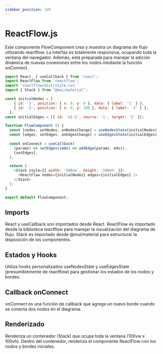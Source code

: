 ```yaml
---
sidebar_position: 120
---
```


# ReactFlow.js

Este componente FlowComponent crea y muestra un diagrama de flujo utilizando reactflow. La interfaz es totalmente responsiva, ocupando toda la ventana del navegador. Además, está preparada para manejar la adición dinámica de nuevas conexiones entre los nodos mediante la función onConnect.

```js
import React, { useCallback } from 'react';
import ReactFlow from 'reactflow';
import 'reactflow/dist/style.css'
import { Stack } from "@mui/material";

const initialNodes = [
    { id: '1', position: { x: 0, y: 0 }, data: { label: '1' } },
    { id: '2', position: { x: 0, y: 100 }, data: { label: '2' } },
  ];
const initialEdges = [{ id: 'e1-2', source: '1', target: '2' }];

function FlowComponent () {
  const [nodes, setNodes, onNodesChange] = useNodesState(initialNodes);
  const [edges, setEdges, onEdgesChange] = useEdgesState(initialEdges);
  
  const onConnect = useCallback(
    (params) => setEdges((eds) => addEdge(params, eds)),
    [setEdges],
  );

  return (
    <Stack style={{ width: '100vw', height: '100vh' }}>
      <ReactFlow nodes={initialNodes} edges={initialEdges} />
    </Stack>
  );
}

export default FlowComponent;
```

## Imports

React y useCallback son importados desde React.
ReactFlow es importado desde la biblioteca reactflow para manejar la visualización del diagrama de flujo.
Stack es importado desde @mui/material para estructurar la disposición de los componentes.

## Estados y Hooks

Utiliza hooks personalizados useNodesState y useEdgesState (presumiblemente de reactflow) para gestionar los estados de los nodos y bordes.

## Callback onConnect

onConnect es una función de callback que agrega un nuevo borde cuando se conecta dos nodos en el diagrama.

## Renderizado

Renderiza un contenedor (Stack) que ocupa toda la ventana (100vw x 100vh).
Dentro del contenedor, renderiza el componente ReactFlow con los nodos y bordes iniciales.
